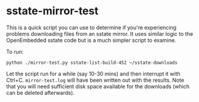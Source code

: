 # sstate-mirror-test

This is a quick script you can use to determine if you're experiencing problems downloading files from an sstate mirror. It uses similar logic to the OpenEmbedded sstate code but is a much simpler script to examine.

To run:
```
python ./mirror-test.py sstate-list-build-452 ~/sstate-downloads
```

Let the script run for a while (say 10-30 mins) and then interrupt it with Ctrl+C. `mirror-test.log` will have been written out with the results. Note that you will need sufficient disk space available for the downloads (which can be deleted afterwards).
